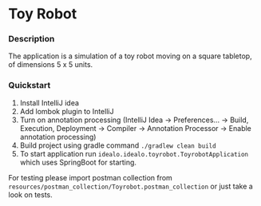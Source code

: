 # Toy Robot

### Description
The application is a simulation of a toy robot moving on a square tabletop, of dimensions 5 x 5 units.

### Quickstart
1. Install IntelliJ idea
2. Add lombok plugin to IntelliJ
3. Turn on annotation processing (IntelliJ Idea -> Preferences... -> Build, Execution, Deployment -> Compiler -> Annotation Processor -> Enable annotation processing)
4. Build project using gradle command `./gradlew clean build`
5. To start application run `idealo.idealo.toyrobot.ToyrobotApplication` which uses SpringBoot for starting.

For testing please import postman collection from `resources/postman_collection/Toyrobot.postman_collection` or just take a look on tests.